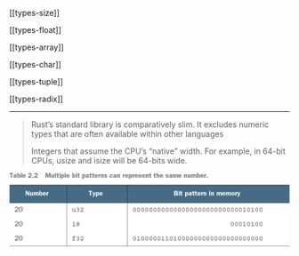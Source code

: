 
[[types-size]]

[[types-float]]

[[types-array]]

[[types-char]]

[[types-tuple]]

[[types-radix]]

---


> Rust’s standard library is comparatively slim. It excludes numeric types that are often available within other languages
>
> Integers that assume the CPU’s “native” width. For example, in 64-bit CPUs, usize and isize will be 64-bits wide.


![Sample Bits](assets/table_2-2.png)

